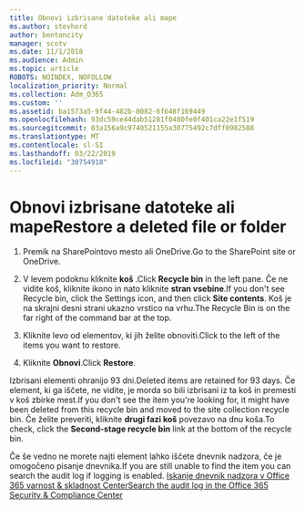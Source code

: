 ```yaml
---
title: Obnovi izbrisane datoteke ali mape
ms.author: stevhord
author: bentoncity
manager: scotv
ms.date: 11/1/2018
ms.audience: Admin
ms.topic: article
ROBOTS: NOINDEX, NOFOLLOW
localization_priority: Normal
ms.collection: Adm_O365
ms.custom: ''
ms.assetid: ba1573a5-9f44-482b-8082-6f648f169449
ms.openlocfilehash: 93dc59ce44dab51281f0480fe0f401ca22e1f519
ms.sourcegitcommit: 03a156a9c9740521155a30775492c7dff0982588
ms.translationtype: MT
ms.contentlocale: sl-SI
ms.lasthandoff: 03/22/2019
ms.locfileid: "30754918"
---
```

# <a name="restore-a-deleted-file-or-folder"></a><span data-ttu-id="feb22-102">Obnovi izbrisane datoteke ali mape</span><span class="sxs-lookup"><span data-stu-id="feb22-102">Restore a deleted file or folder</span></span>

1. <span data-ttu-id="feb22-103">Premik na SharePointovo mesto ali OneDrive.</span><span class="sxs-lookup"><span data-stu-id="feb22-103">Go to the SharePoint site or OneDrive.</span></span>
    
2. <span data-ttu-id="feb22-104">V levem podoknu kliknite **koš** .</span><span class="sxs-lookup"><span data-stu-id="feb22-104">Click **Recycle bin** in the left pane.</span></span> <span data-ttu-id="feb22-105">Če ne vidite koš, kliknite ikono in nato kliknite **stran vsebine**.</span><span class="sxs-lookup"><span data-stu-id="feb22-105">If you don't see Recycle bin, click the Settings icon, and then click **Site contents**.</span></span> <span data-ttu-id="feb22-106">Koš je na skrajni desni strani ukazno vrstico na vrhu.</span><span class="sxs-lookup"><span data-stu-id="feb22-106">The Recycle Bin is on the far right of the command bar at the top.</span></span>
    
3. <span data-ttu-id="feb22-107">Kliknite levo od elementov, ki jih želite obnoviti.</span><span class="sxs-lookup"><span data-stu-id="feb22-107">Click to the left of the items you want to restore.</span></span>
    
4. <span data-ttu-id="feb22-108">Kliknite **Obnovi**.</span><span class="sxs-lookup"><span data-stu-id="feb22-108">Click **Restore**.</span></span>
    
<span data-ttu-id="feb22-109">Izbrisani elementi ohranijo 93 dni.</span><span class="sxs-lookup"><span data-stu-id="feb22-109">Deleted items are retained for 93 days.</span></span> <span data-ttu-id="feb22-110">Če element, ki ga iščete, ne vidite, je morda so bili izbrisani iz ta koš in premesti v koš zbirke mest.</span><span class="sxs-lookup"><span data-stu-id="feb22-110">If you don't see the item you're looking for, it might have been deleted from this recycle bin and moved to the site collection recycle bin.</span></span> <span data-ttu-id="feb22-111">Če želite preveriti, kliknite **drugi fazi koš** povezavo na dnu koša.</span><span class="sxs-lookup"><span data-stu-id="feb22-111">To check, click the **Second-stage recycle bin** link at the bottom of the recycle bin.</span></span> 
  
<span data-ttu-id="feb22-112">Če še vedno ne morete najti element lahko iščete dnevnik nadzora, če je omogočeno pisanje dnevnika.</span><span class="sxs-lookup"><span data-stu-id="feb22-112">If you are still unable to find the item you can search the audit log if logging is enabled.</span></span> [<span data-ttu-id="feb22-113">Iskanje dnevnik nadzora v Office 365 varnost &amp; skladnost Center</span><span class="sxs-lookup"><span data-stu-id="feb22-113">Search the audit log in the Office 365 Security &amp; Compliance Center</span></span>](https://support.office.com/article/0d4d0f35-390b-4518-800e-0c7ec95e946c.aspx)
  

